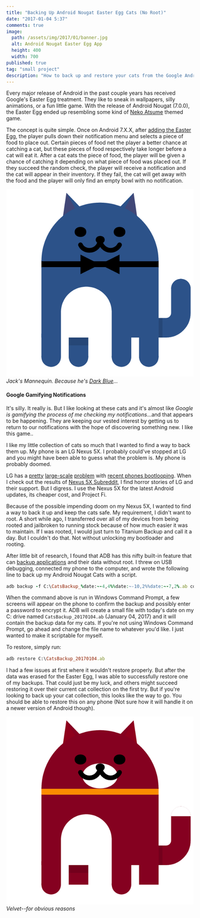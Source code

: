 ```yaml
---
title: "Backing Up Android Nougat Easter Egg Cats (No Root)"
date: "2017-01-04 5:37"
comments: true
image:
  path: /assets/img/2017/01/banner.jpg
  alt: Android Nougat Easter Egg App
  height: 400
  width: 700
published: true
tag: "small project"
description: "How to back up and restore your cats from the Google Android Nougat Neko Easter Egg without root using ADB."
---
```


Every major release of Android in the past couple years has received Google's Easter Egg treatment. They like to sneak in wallpapers, silly animations, or a fun little game. With the release of Android Nougat (7.0.0), the Easter Egg ended up resembling some kind of [Neko Atsume](https://en.wikipedia.org/wiki/Neko_Atsume) themed game.

The concept is quite simple. Once on Android 7.X.X, after [adding the Easter Egg](http://www.howtogeek.com/269207/how-to-enable-android-nougats-cat-collecting-easter-egg/), the player pulls down their notification menu and selects a piece of food to place out. Certain pieces of food net the player a better chance at catching a cat, but these pieces of food respectively take longer before a cat will eat it. After a cat eats the piece of food, the player will be given a chance of catching it depending on what piece of food was placed out. If they succeed the random check, the player will receive a notification and the cat will appear in their inventory. If they fail, the cat will get away with the food and the player will only find an empty bowl with no notification.

![Dark blue cat from Android Nougat Easter Egg](/assets/img/2017/01/bluecat.png)*Jack's Mannequin. Because he's [Dark Blue](https://www.youtube.com/watch?v=P5LjFkibA7w)...*

#### Google Gamifying Notifications

It's silly. It really is. But I like looking at these cats and it's almost like _Google is gamifying the process of me checking my notifications_...and that appears to be happening. They are keeping our vested interest by getting us to return to our notifications with the hope of discovering something new. I like this game..

 I like my little collection of cats so much that I wanted to find a way to back them up. My phone is an LG Nexus 5X. I probably could've stopped at LG and you might have been able to guess what the problem is. My phone is probably doomed.

LG has a [pretty](http://www.techtimes.com/articles/186940/20161125/lg-cant-fix-nexus-5x-bootloop-issue-so-its-offering-full-refunds.htm) [large-scale](http://www.trustedreviews.com/opinions/lg-g4-bootloop-problem-how-to-diagnose-and-fix) [problem](http://www.androidauthority.com/lg-v10-bootloop-problem-711334/) with  [recent phones bootlooping](http://www.androidauthority.com/lg-bootloop-whats-going-on-735474/). When I check out the results of [Nexus 5X Subreddit](https://www.reddit.com/r/nexus5x/), I find horror stories of LG and their support. But I digress. I use the Nexus 5X for the latest Android updates, its cheaper cost, and Project Fi.

Because of the possible impending doom on my Nexus 5X, I wanted to find a way to back it up and keep the cats safe. My requirement, I didn't want to root. A short while ago, I transferred over all of my devices from being rooted and jailbroken to running stock because of how much easier it was to maintain. If I was rooted, I would just turn to Titanium Backup and call it a day. But I couldn't do that. Not without unlocking my bootloader and rooting.

After little bit of research, I found that ADB has this nifty built-in feature that can [backup applications](https://wiki.gentoo.org/wiki/Android/adb) and their data without root.
I threw on USB debugging, connected my phone to the computer, and wrote the following line to back up my Android Nougat Cats with a script.

```ruby
adb backup -f C:\CatsBackup_%date:~-4,4%%date:~-10,2%%date:~-7,2%.ab com.android.egg -system
```

When the command above is run in Windows Command Prompt, a few screens will appear on the phone to confirm the backup and possibly enter a password to encrypt it. ADB will create a small file with today's date on my C: drive named `CatsBackup_20170104.ab` (January 04, 2017) and it will contain the backup data for my cats. If you're not using Windows Command Prompt, go ahead and change the file name to whatever you'd like. I just wanted to make it scriptable for myself.

To restore, simply run:

```ruby
adb restore C:\CatsBackup_20170104.ab
```

I had a few issues at first where it wouldn't restore properly. But after the data was erased for the Easter Egg, I was able to successfully restore one of my backups. That could just be my luck, and others might succeed restoring it over their current cat collection on the first try. But if you're looking to back up your cat collection, this looks like the way to go. You should be able to restore this on any phone (Not sure how it will handle it on a newer version of Android though).

![Dark red cat from Android Nougat Easter Egg](/assets/img/2017/01/velvetcat.png)*Velvet--for obvious reasons*

